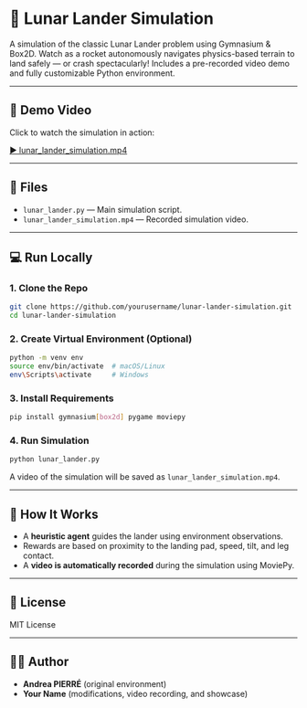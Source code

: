 # 🚀 Lunar Lander Simulation
A simulation of the classic Lunar Lander problem using Gymnasium &amp; Box2D. Watch as a rocket autonomously navigates physics-based terrain to land safely — or crash spectacularly! Includes a pre-recorded video demo and fully customizable Python environment.

---

## 🎥 Demo Video

Click to watch the simulation in action:

[▶️ lunar_lander_simulation.mp4](./lunar_lander_simulation.mp4)

---

## 📂 Files

- `lunar_lander.py` — Main simulation script.
- `lunar_lander_simulation.mp4` — Recorded simulation video.

---

## 💻 Run Locally

### 1. Clone the Repo
```bash
git clone https://github.com/yourusername/lunar-lander-simulation.git
cd lunar-lander-simulation
```

### 2. Create Virtual Environment (Optional)
```bash
python -m venv env
source env/bin/activate  # macOS/Linux
env\Scripts\activate     # Windows
```

### 3. Install Requirements
```bash
pip install gymnasium[box2d] pygame moviepy
```

### 4. Run Simulation
```bash
python lunar_lander.py
```

A video of the simulation will be saved as `lunar_lander_simulation.mp4`.

---

## 🧠 How It Works

- A **heuristic agent** guides the lander using environment observations.
- Rewards are based on proximity to the landing pad, speed, tilt, and leg contact.
- A **video is automatically recorded** during the simulation using MoviePy.

---

## 📜 License

MIT License

---

## 👩‍🚀 Author

- **Andrea PIERRÉ** (original environment)
- **Your Name** (modifications, video recording, and showcase)

